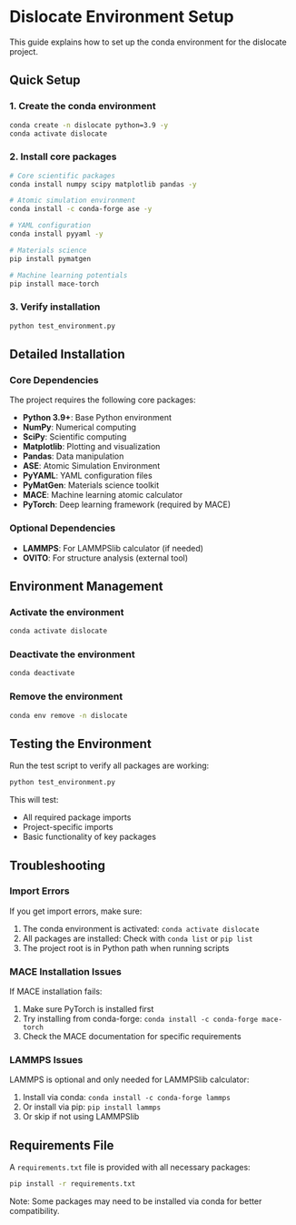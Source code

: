 # Dislocate Environment Setup

This guide explains how to set up the conda environment for the dislocate project.

## Quick Setup

### 1. Create the conda environment

```bash
conda create -n dislocate python=3.9 -y
conda activate dislocate
```

### 2. Install core packages

```bash
# Core scientific packages
conda install numpy scipy matplotlib pandas -y

# Atomic simulation environment
conda install -c conda-forge ase -y

# YAML configuration
conda install pyyaml -y

# Materials science
pip install pymatgen

# Machine learning potentials
pip install mace-torch
```

### 3. Verify installation

```bash
python test_environment.py
```

## Detailed Installation

### Core Dependencies

The project requires the following core packages:

- **Python 3.9+**: Base Python environment
- **NumPy**: Numerical computing
- **SciPy**: Scientific computing
- **Matplotlib**: Plotting and visualization
- **Pandas**: Data manipulation
- **ASE**: Atomic Simulation Environment
- **PyYAML**: YAML configuration files
- **PyMatGen**: Materials science toolkit
- **MACE**: Machine learning atomic calculator
- **PyTorch**: Deep learning framework (required by MACE)

### Optional Dependencies

- **LAMMPS**: For LAMMPSlib calculator (if needed)
- **OVITO**: For structure analysis (external tool)

## Environment Management

### Activate the environment

```bash
conda activate dislocate
```

### Deactivate the environment

```bash
conda deactivate
```

### Remove the environment

```bash
conda env remove -n dislocate
```

## Testing the Environment

Run the test script to verify all packages are working:

```bash
python test_environment.py
```

This will test:
- All required package imports
- Project-specific imports
- Basic functionality of key packages

## Troubleshooting

### Import Errors

If you get import errors, make sure:
1. The conda environment is activated: `conda activate dislocate`
2. All packages are installed: Check with `conda list` or `pip list`
3. The project root is in Python path when running scripts

### MACE Installation Issues

If MACE installation fails:
1. Make sure PyTorch is installed first
2. Try installing from conda-forge: `conda install -c conda-forge mace-torch`
3. Check the MACE documentation for specific requirements

### LAMMPS Issues

LAMMPS is optional and only needed for LAMMPSlib calculator:
1. Install via conda: `conda install -c conda-forge lammps`
2. Or install via pip: `pip install lammps`
3. Or skip if not using LAMMPSlib

## Requirements File

A `requirements.txt` file is provided with all necessary packages:

```bash
pip install -r requirements.txt
```

Note: Some packages may need to be installed via conda for better compatibility. 
